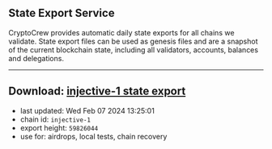 ## State Export Service
CryptoCrew provides automatic daily state exports for all chains we validate. State export files can be used as genesis files and are a snapshot of the current blockchain state, including all validators, accounts, balances and delegations.

---
**Download: [injective-1 state export](https://dl.ccvalidators.com/SERVICE/injective/injective-1_export_59826044.json)**
---

- last updated: Wed Feb 07 2024 13:25:01
- chain id: `injective-1`
- export height: `59826044`
- use for: airdrops, local tests, chain recovery
